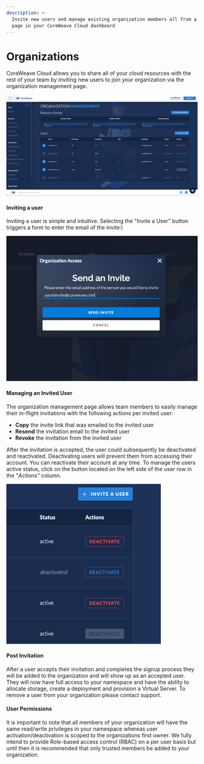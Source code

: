 ```yaml
---
description: >-
  Invite new users and manage existing organization members all from a single
  page in your CoreWeave Cloud dashboard
---
```


# Organizations

CoreWeave Cloud allows you to share all of your cloud resources with the rest of your team by inviting new users to join your organization via the organization management page.

![](<../.gitbook/assets/Screen Shot 2022-05-11 at 7.54.55 PM (1).png>)

#### Inviting a user

Inviting a user is simple and intuitive. Selecting the "Invite a User" button triggers a form to enter the email of the invite:\


![Organization Invitation Modal](<../.gitbook/assets/image (80).png>)

#### Managing an Invited User

The organization management page allows team members to easily manage their in-flight invitations with the following actions per invited user:

* **Copy** the invite link that was emailed to the invited user
* **Resend** the invitation email to the invited user
* **Revoke** the invitation from the invited user

After the invitation is accepted, the user could subsequently be deactivated and reactivated.  Deactivating users will prevent them from accessing their account. You can reactivate their account at any time.  To manage the users active status, click on the button located on the left side of the user row in the "_Actions"_ column.

![](<../.gitbook/assets/Screen Shot 2022-05-11 at 8.02.33 PM.png>)

#### Post Invitation

After a user accepts their invitation and completes the signup process they will be added to the organization and will show up as an accepted user. They will now have full access to your namespace and have the ability to allocate storage, create a deployment and provision a Virtual Server. To remove a user from your organization please contact support.

#### User Permissions

It is important to note that all members of your organization will have the same read/write privileges in your namespace whereas user activation/deactivation is scoped to the organizations first owner. We fully intend to provide Role-based access control (RBAC) on a per user basis but until then it is recommended that only trusted members be added to your organization.
